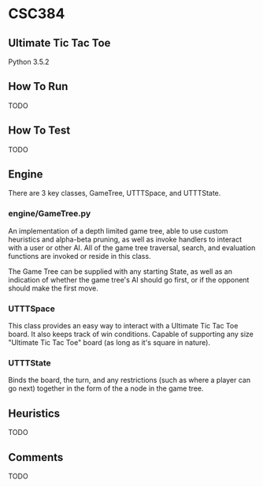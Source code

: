 # CSC384
## Ultimate Tic Tac Toe

Python 3.5.2

## How To Run

TODO

## How To Test

TODO

## Engine

There are 3 key classes, GameTree, UTTTSpace, and UTTTState.

### engine/GameTree.py

An implementation of a depth limited game tree, able to use custom heuristics and alpha-beta pruning, as well as invoke handlers to interact with a user or other AI. All of the game tree traversal, search, and evaluation functions are invoked or reside in this class.

The Game Tree can be supplied with any starting State, as well as an indication of whether the game tree's AI should go first, or if the opponent should make the first move.

### UTTTSpace

This class provides an easy way to interact with a Ultimate Tic Tac Toe board. It also keeps track of win conditions. Capable of supporting any size "Ultimate Tic Tac Toe" board (as long as it's square in nature).

### UTTTState

Binds the board, the turn, and any restrictions (such as where a player can go next) together in the form of the a node in the game tree.

## Heuristics

TODO

## Comments

TODO
